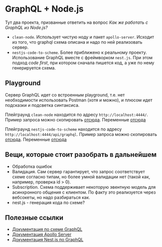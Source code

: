 # GraphQL + Node.js

Тут два проекта, призванные ответить на вопрос _Как же работать с GraphQL из Node.js?_

- `clean-node`. Использует чистую ноду и пакет `apollo-server`. Исходит из того, что graphql схема описана и надо по ней реализовать сервер.
- `nestjs-code-to-scheme`. Более приближено к реальному проекту. Использование GraphQL вместе с фреймворком `nest.js`. При этом подход _code first_, при котором сначала пишется код, а уже по нему генерируется схема.

## Playground

Сервер GraphQL идет со встроенным playground, т.е. нет необходимости использовать Postman (хотя и можно), и плюсом идет подсказки и подсветка синтаксиса.

Плейграунд `clean-node` находится по адресу `http://localhost:4444/`. Пример запроса можно скопировать [отсюда](./clean-node/example_query.gql). Переменные [отсюда](./clean-node/example_variables.json)

Плейграунд `nestjs-code-to-scheme` находится по адресу `http://localhost:4444/api/graphql`. Пример запроса можно скопировать [отсюда](./nestjs-code-to-scheme/example_query.gql). Переменные [отсюда](./nestjs-code-to-scheme/example_variables.json)

## Вещи, которые стоит разобрать в дальнейшем
- Обработка ошибок
- Валидация. Сам сервер гарантирует, что запрос соответствует схеме согласно типам, но более умной валидации нет (такой как, например, проверка id > 0).
- Subscription. Схема поддерживает некоторую эвентную модель для асинхронного общения с клиентом. По факту это реализуется через вебсокеты, но надо разбираться как.
- nest.js - генерация кода по схеме?

## Полезные ссылки
- [Документация по схеме GraphQL](https://graphql.org/learn/)
- [Документация Apollo Server](https://www.apollographql.com/docs/apollo-server/)
- [Документация Nest.js по GraphQL](https://docs.nestjs.com/graphql/quick-start)